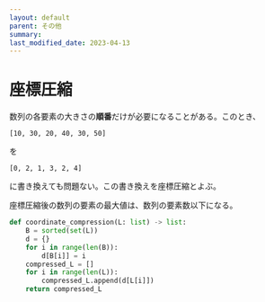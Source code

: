 ```yaml
---
layout: default
parent: その他
summary:
last_modified_date: 2023-04-13
---
```


# 座標圧縮

数列の各要素の大きさの**順番**だけが必要になることがある。このとき、

```
[10, 30, 20, 40, 30, 50]
```

を

```
[0, 2, 1, 3, 2, 4]
```

に書き換えても問題ない。この書き換えを座標圧縮とよぶ。

座標圧縮後の数列の要素の最大値は、数列の要素数以下になる。

```python
def coordinate_compression(L: list) -> list:
    B = sorted(set(L))
    d = {}
    for i in range(len(B)):
        d[B[i]] = i
    compressed_L = []
    for i in range(len(L)):
        compressed_L.append(d[L[i]])
    return compressed_L
```
